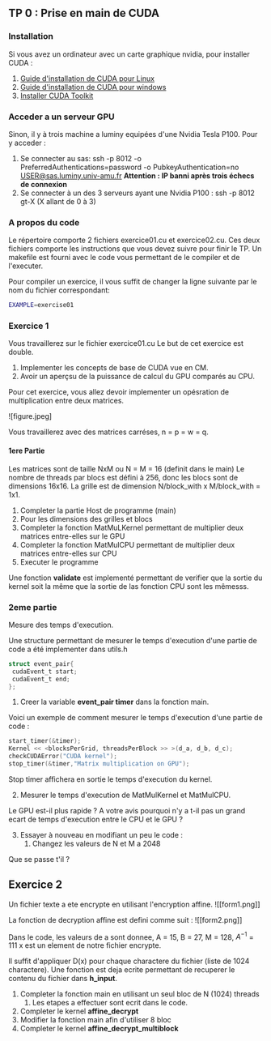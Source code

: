 ## TP 0 : Prise en main de CUDA

### Installation
Si vous avez un ordinateur avec un carte graphique nvidia, pour installer CUDA :
1. [Guide d'installation de CUDA pour Linux](https://docs.nvidia.com/cuda/cuda-installation-guide-linux/#abstract)
2. [Guide d'installation de CUDA pour windows](https://docs.nvidia.com/cuda/cuda-installation-guide-microsoft-windows/index.html)
3. [Installer CUDA Toolkit](https://developer.nvidia.com/cuda-downloads)

### Acceder a un serveur GPU
Sinon, il y à trois machine a luminy equipées d'une Nvidia Tesla P100.
Pour y acceder :
1. Se connecter au sas: ssh -p 8012 -o PreferredAuthentications=password -o PubkeyAuthentication=no [USER@sas.luminy.univ-amu.fr](mailto:USER@sas.luminy.univ-amu.fr)
    **Attention : IP banni après trois échecs de connexion**
1. Se connecter à un des 3 serveurs ayant une Nvidia P100 : ssh -p 8012 gt-X (X allant de 0 à 3)

### A propos du code
Le répertoire comporte 2 fichiers exercice01.cu et exercice02.cu. Ces deux fichiers comporte les instructions que vous devez suivre pour finir le TP.
Un makefile est fourni avec le code vous permettant de le compiler et de l'executer. 

Pour compiler un exercice, il vous suffit de changer la ligne suivante par le nom du fichier correspondant:
```bash
EXAMPLE=exercise01
```

### Exercice 1
Vous travaillerez sur le fichier exercice01.cu
Le but de cet exercice est double. 
1. Implementer les concepts de base de CUDA vue en CM. 
2. Avoir un aperçsu de la puissance de calcul du GPU comparés au CPU.

Pour cet exercice, vous allez devoir implementer un opésration de multiplication entre deux matrices.

![figure.jpeg]

Vous travaillerez avec des matrices carréses, n = p = w = q.

#### 1ere Partie
Les matrices sont de taille NxM ou N = M = 16 (definit dans le main)
Le nombre de threads par blocs est défini à 256, donc les blocs sont de dimensions 16x16. La grille est de dimension N/block_with x M/block_with = 1x1.

1. Completer la partie Host de programme (main)
2. Pour les dimensions des grilles et blocs
3. Completer la fonction MatMuLKernel permettant de multiplier deux matrices entre-elles sur le GPU
4. Completer la fonction MatMulCPU permettant de multiplier deux matrices entre-elles sur CPU
5. Executer le programme

Une fonction **validate** est implementé permettant de verifier que la sortie du kernel soit la même que la sortie de las fonction CPU sont les mêmesss.

### 2eme partie

Mesure des temps d'execution.

Une structure permettant de mesurer le temps d'execution d'une partie de code a été implementer dans utils.h

```c
struct event_pair{
 cudaEvent_t start;
 cudaEvent_t end;
};
```

1. Creer la variable **event_pair timer** dans la fonction main.

Voici un exemple de comment mesurer le temps d'execution d'une partie de code :
```c
start_timer(&timer);
Kernel << <blocksPerGrid, threadsPerBlock >> >(d_a, d_b, d_c);
checkCUDAError("CUDA kernel");
stop_timer(&timer,"Matrix multiplication on GPU");
```

Stop timer affichera en sortie le temps d'execution du kernel.

2. Mesurer le temps d'execution de MatMulKernel et MatMulCPU.

Le GPU est-il plus rapide ? A votre avis pourquoi n'y a t-il pas un grand ecart de temps d'execution entre le CPU et le GPU ?

3. Essayer à nouveau en modifiant un peu le code :
	1. Changez les valeurs de N et M a 2048

Que se passe t'il ?

## Exercice 2

Un fichier texte a ete encrypte en utilisant l'encryption affine.
![[form1.png]]

La fonction de decryption affine est defini comme suit :
![[form2.png]]

Dans le code, les valeurs de a sont donnee, A = 15, B = 27, M = 128, $A^{-1}$ = 111
x est un element de notre fichier encrypte.

Il suffit d'appliquer D(x) pour chaque charactere du fichier (liste de 1024 charactere).
Une fonction est deja ecrite permettant de recuperer le contenu du fichier dans **h_input**.

1. Completer la fonction main en utilisant un seul bloc de N (1024) threads
	1. Les etapes a effectuer sont ecrit dans le code.
2. Completer le kernel **affine_decrypt**
3. Modifier la fonction main afin d'utiliser 8 bloc
4. Completer le kernel **affine_decrypt_multiblock**



